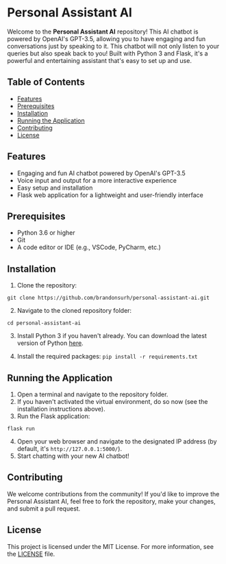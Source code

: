 # Personal Assistant AI

Welcome to the **Personal Assistant AI** repository! This AI chatbot is powered by OpenAI's GPT-3.5, allowing you to have engaging and fun conversations just by speaking to it. This chatbot will not only listen to your queries but also speak back to you! Built with Python 3 and Flask, it's a powerful and entertaining assistant that's easy to set up and use.

## Table of Contents
- [Features](#features)
- [Prerequisites](#prerequisites)
- [Installation](#installation)
- [Running the Application](#running-the-application)
- [Contributing](#contributing)
- [License](#license)

## Features
- Engaging and fun AI chatbot powered by OpenAI's GPT-3.5
- Voice input and output for a more interactive experience
- Easy setup and installation
- Flask web application for a lightweight and user-friendly interface

## Prerequisites
- Python 3.6 or higher
- Git
- A code editor or IDE (e.g., VSCode, PyCharm, etc.)

## Installation
1. Clone the repository:

`git clone https://github.com/brandonsurh/personal-assistant-ai.git`

2. Navigate to the cloned repository folder:

`cd personal-assistant-ai`

3. Install Python 3 if you haven't already. You can download the latest version of Python [here](https://www.python.org/downloads/).

4. Install the required packages:
`pip install -r requirements.txt`


## Running the Application
1. Open a terminal and navigate to the repository folder.
2. If you haven't activated the virtual environment, do so now (see the installation instructions above).
3. Run the Flask application:

`flask run`

4. Open your web browser and navigate to the designated IP address (by default, it's `http://127.0.0.1:5000/`).
5. Start chatting with your new AI chatbot!

## Contributing
We welcome contributions from the community! If you'd like to improve the Personal Assistant AI, feel free to fork the repository, make your changes, and submit a pull request.

## License
This project is licensed under the MIT License. For more information, see the [LICENSE](LICENSE) file.
